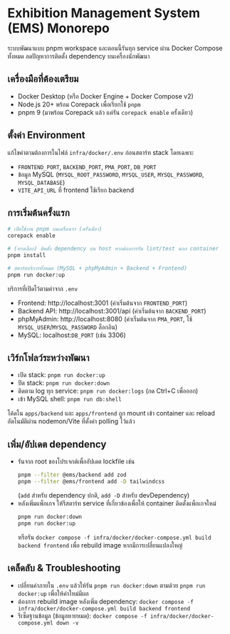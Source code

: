 # Exhibition Management System (EMS) Monorepo

ระบบพัฒนาแบบ pnpm workspace และตอนนี้รันทุก service ผ่าน Docker Compose ทั้งหมด ลดปัญหาการติดตั้ง dependency บนเครื่องนักพัฒนา

## เครื่องมือที่ต้องเตรียม
- Docker Desktop (หรือ Docker Engine + Docker Compose v2)
- Node.js 20+ พร้อม Corepack เพื่อเรียกใช้ `pnpm`
- pnpm 9 (มาพร้อม Corepack แล้ว แค่รัน `corepack enable` ครั้งเดียว)

## ตั้งค่า Environment
แก้ไขค่าตามต้องการในไฟล์ `infra/docker/.env` ก่อนสตาร์ท stack โดยเฉพาะ
- `FRONTEND_PORT`, `BACKEND_PORT`, `PMA_PORT`, `DB_PORT`
- ข้อมูล MySQL (`MYSQL_ROOT_PASSWORD`, `MYSQL_USER`, `MYSQL_PASSWORD`, `MYSQL_DATABASE`)
- `VITE_API_URL` ที่ frontend ใช้เรียก backend

## การเริ่มต้นครั้งแรก
```bash
# เปิดใช้งาน pnpm บนเครื่องเรา (ครั้งเดียว)
corepack enable

# (ทางเลือก) ติดตั้ง dependency บน host หากต้องการรัน lint/test นอก container
pnpm install

# สตาร์ทบริการทั้งหมด (MySQL + phpMyAdmin + Backend + Frontend)
pnpm run docker:up
```
บริการที่เปิดไว้ตามค่าจาก `.env`
- Frontend: http://localhost:3001 (ค่าเริ่มต้นจาก `FRONTEND_PORT`)
- Backend API: http://localhost:3001/api (ค่าเริ่มต้นจาก `BACKEND_PORT`)
- phpMyAdmin: http://localhost:8080 (ค่าเริ่มต้นจาก `PMA_PORT`, ใช้ `MYSQL_USER`/`MYSQL_PASSWORD` ล็อกอิน)
- MySQL: localhost:`DB_PORT` (เช่น 3306)

## เวิร์กโฟลว์ระหว่างพัฒนา
- เปิด stack: `pnpm run docker:up`
- ปิด stack: `pnpm run docker:down`
- ติดตาม log ทุก service: `pnpm run docker:logs` (กด Ctrl+C เพื่อออก)
- เข้า MySQL shell: `pnpm run db:shell`

โค้ดใน `apps/backend` และ `apps/frontend` ถูก mount เข้า container และ reload อัตโนมัติผ่าน nodemon/Vite ที่ตั้งค่า polling ไว้แล้ว

## เพิ่ม/อัปเดต dependency
- รันจาก root ของโปรเจกต์เพื่ออัปเดต lockfile เช่น
  ```bash
  pnpm --filter @ems/backend add zod
  pnpm --filter @ems/frontend add -D tailwindcss
  ```
  (`add` สำหรับ dependency ปกติ, `add -D` สำหรับ devDependency)
- หลังเพิ่มแพ็กเกจ ให้รีสตาร์ท service ที่เกี่ยวข้องเพื่อให้ container ติดตั้งแพ็กเกจใหม่
  ```bash
  pnpm run docker:down
  pnpm run docker:up
  ```
  หรือรัน `docker compose -f infra/docker/docker-compose.yml build backend frontend` เพื่อ rebuild image หากมีการเปลี่ยนแปลงใหญ่

## เคล็ดลับ & Troubleshooting
- เปลี่ยนค่าภายใน `.env` แล้วให้รัน `pnpm run docker:down` ตามด้วย `pnpm run docker:up` เพื่อให้ค่าใหม่มีผล
- ต้องการ rebuild image หลังเพิ่ม dependency: `docker compose -f infra/docker/docker-compose.yml build backend frontend`
- รีเซ็ตฐานข้อมูล (ข้อมูลหายหมด): `docker compose -f infra/docker/docker-compose.yml down -v`
